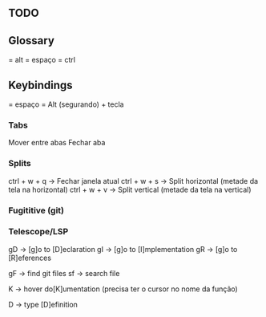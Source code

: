 ## TODO

## Glossary
<M> = alt
<leader> = espaço
<C> = ctrl

## Keybindings
<leader> = espaço
<M-tecla> = Alt (segurando) + tecla


### Tabs
<M-h> <M-w> Mover entre abas
<M-w> Fechar aba

### Splits
ctrl + w + q -> Fechar janela atual
ctrl + w + s -> Split horizontal (metade da tela na horizontal) 
ctrl + w + v -> Split vertical (metade da tela na vertical)

### Fugititive (git)


### Telescope/LSP
gD -> [g]o to [D]eclaration
gI -> [g]o to [I]mplementation
gR -> [g]o to [R]eferences

<leader>gF -> find git files
<leader>sf -> search file

K -> hover do[K]umentation (precisa ter o cursor no nome da função)

<leader>D -> type [D]efinition
